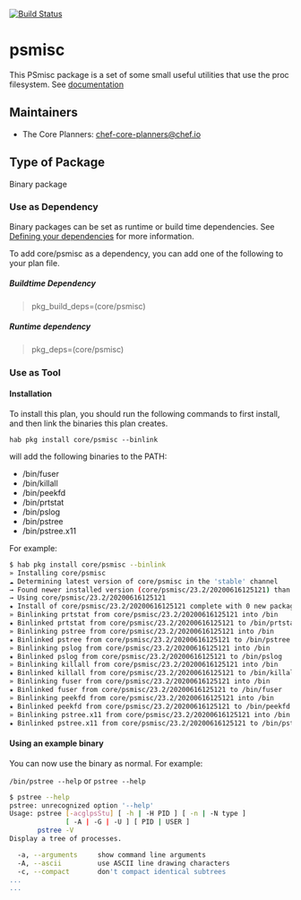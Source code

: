 [![Build Status](https://dev.azure.com/chefcorp-partnerengineering/Chef%20Base%20Plans/_apis/build/status/chef-base-plans.psmisc?branchName=master)](https://dev.azure.com/chefcorp-partnerengineering/Chef%20Base%20Plans/_build/latest?definitionId=134&branchName=master)

# psmisc

This PSmisc package is a set of some small useful utilities that use the proc filesystem.  See [documentation](https://gitlab.com/psmisc/psmisc)

## Maintainers

* The Core Planners: <chef-core-planners@chef.io>

## Type of Package

Binary package

### Use as Dependency

Binary packages can be set as runtime or build time dependencies. See [Defining your dependencies](https://www.habitat.sh/docs/developing-packages/developing-packages/#sts=Define%20Your%20Dependencies) for more information.

To add core/psmisc as a dependency, you can add one of the following to your plan file.

##### Buildtime Dependency

> pkg_build_deps=(core/psmisc)

##### Runtime dependency

> pkg_deps=(core/psmisc)

### Use as Tool

#### Installation

To install this plan, you should run the following commands to first install, and then link the binaries this plan creates.

``hab pkg install core/psmisc --binlink``

will add the following binaries to the PATH:

* /bin/fuser
* /bin/killall
* /bin/peekfd
* /bin/prtstat
* /bin/pslog
* /bin/pstree
* /bin/pstree.x11

For example:

```bash
$ hab pkg install core/psmisc --binlink
» Installing core/psmisc
☁ Determining latest version of core/psmisc in the 'stable' channel
→ Found newer installed version (core/psmisc/23.2/20200616125121) than remote version (core/psmisc/23.2/20200305231328)
→ Using core/psmisc/23.2/20200616125121
★ Install of core/psmisc/23.2/20200616125121 complete with 0 new packages installed.
» Binlinking prtstat from core/psmisc/23.2/20200616125121 into /bin
★ Binlinked prtstat from core/psmisc/23.2/20200616125121 to /bin/prtstat
» Binlinking pstree from core/psmisc/23.2/20200616125121 into /bin
★ Binlinked pstree from core/psmisc/23.2/20200616125121 to /bin/pstree
» Binlinking pslog from core/psmisc/23.2/20200616125121 into /bin
★ Binlinked pslog from core/psmisc/23.2/20200616125121 to /bin/pslog
» Binlinking killall from core/psmisc/23.2/20200616125121 into /bin
★ Binlinked killall from core/psmisc/23.2/20200616125121 to /bin/killall
» Binlinking fuser from core/psmisc/23.2/20200616125121 into /bin
★ Binlinked fuser from core/psmisc/23.2/20200616125121 to /bin/fuser
» Binlinking peekfd from core/psmisc/23.2/20200616125121 into /bin
★ Binlinked peekfd from core/psmisc/23.2/20200616125121 to /bin/peekfd
» Binlinking pstree.x11 from core/psmisc/23.2/20200616125121 into /bin
★ Binlinked pstree.x11 from core/psmisc/23.2/20200616125121 to /bin/pstree.x11
```

#### Using an example binary

You can now use the binary as normal.  For example:

``/bin/pstree --help`` or ``pstree --help``

```bash
$ pstree --help 
pstree: unrecognized option '--help'
Usage: pstree [-acglpsStu] [ -h | -H PID ] [ -n | -N type ]
              [ -A | -G | -U ] [ PID | USER ]
       pstree -V
Display a tree of processes.

  -a, --arguments     show command line arguments
  -A, --ascii         use ASCII line drawing characters
  -c, --compact       don't compact identical subtrees
...
...
```
